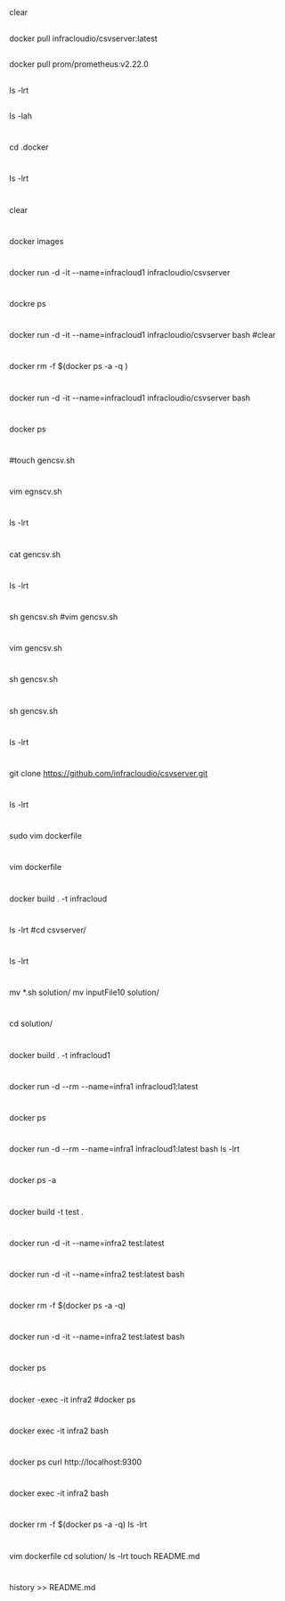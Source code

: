 ##
clear
##
docker pull infracloudio/csvserver:latest
##
docker pull prom/prometheus:v2.22.0
##
ls -lrt
##
ls -lah
#
cd .docker
#
ls -lrt
#
clear
#
docker images
#
docker run -d -it --name=infracloud1 infracloudio/csvserver
#
dockre ps
#
docker run -d -it --name=infracloud1 infracloudio/csvserver bash
#clear
#
docker rm -f $(docker ps -a -q )
#
docker run -d -it --name=infracloud1 infracloudio/csvserver bash
#
docker ps
#
#touch gencsv.sh
#
vim egnscv.sh
#
ls -lrt
#
cat gencsv.sh 
#
ls -lrt
# 
sh gencsv.sh 
#vim gencsv.sh 
# 
vim gencsv.sh 
#
sh gencsv.sh 
#
sh gencsv.sh 
#
ls -lrt
#
git clone https://github.com/infracloudio/csvserver.git
#
ls -lrt
#
sudo vim dockerfile
#
vim dockerfile
#
docker build . -t infracloud
#
ls -lrt
#cd csvserver/
#
ls -lrt
#
mv *.sh solution/
mv inputFile10 solution/
#
cd solution/
#
docker build . -t infracloud1
#
docker run -d --rm --name=infra1 infracloud1:latest
#
docker ps
#
docker run -d --rm --name=infra1 infracloud1:latest bash
ls -lrt
#
docker ps -a
#
docker build -t test .
#
docker run -d -it --name=infra2 test:latest
#
docker run -d -it --name=infra2 test:latest bash
#
docker rm -f $(docker ps -a -q)
#
docker run -d -it --name=infra2 test:latest bash
#
docker ps
#
docker -exec -it infra2
#docker ps
#
docker exec -it infra2 bash
#
docker ps
curl http://localhost:9300
#
docker exec -it infra2 bash
#
docker rm -f $(docker ps -a -q)
ls -lrt
#
vim dockerfile 
cd solution/
ls -lrt
touch README.md
#
history >> README.md
